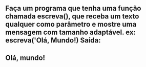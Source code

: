 Faça um programa que tenha uma função chamada escreva(), que receba um texto qualquer
como parâmetro e mostre uma mensagem com tamanho adaptável. ex: escreva('Olá, Mundo!)
Saída:
-------------
 Olá, mundo!
-------------